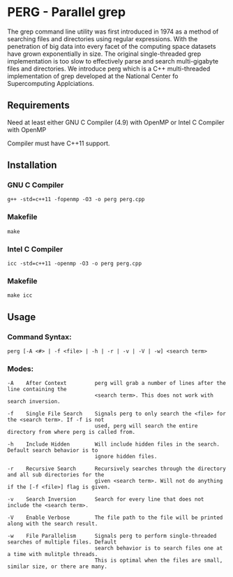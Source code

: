 # PERG - Parallel grep
The grep command line utility was first introduced in 1974 as a method of searching files and directories using regular expressions. With the penetration of big data into every facet of the computing space datasets have grown exponentially in size. The original single-threaded grep implementation is too slow to effectively parse and search multi-gigabyte files and directories. We introduce perg which is a C++ multi-threaded implementation of grep developed at the National Center fo Supercomputing Applciations.

## Requirements
Need at least either GNU C Compiler (4.9) with OpenMP or Intel C Compiler with OpenMP

Compiler must have C++11 support.

## Installation
### GNU C Compiler
    g++ -std=c++11 -fopenmp -O3 -o perg perg.cpp

### Makefile
    make
    
### Intel C Compiler
    icc -std=c++11 -openmp -O3 -o perg perg.cpp
    
### Makefile
    make icc

## Usage
### Command Syntax:
    perg [-A <#> | -f <file> | -h | -r | -v | -V | -w] <search term>

### Modes:

    -A    After Context         perg will grab a number of lines after the line containing the
                                <search term>. This does not work with search inversion.
                                
    -f    Single File Search    Signals perg to only search the <file> for the <search term>. If -f is not
                                used, perg will search the entire directory from where perg is called from.

    -h    Include Hidden        Will include hidden files in the search. Default search behavior is to
                                ignore hidden files.

    -r    Recursive Search      Recursively searches through the directory and all sub directories for the 
                                given <search term>. Will not do anything if the [-f <file>] flag is given.

    -v    Search Inversion      Search for every line that does not include the <search term>.

    -V    Enable Verbose        The file path to the file will be printed along with the search result.
    
    -w    File Parallelism      Signals perg to perform single-threaded searches of multiple files. Default
                                search behavior is to search files one at a time with mulitple threads.
                                This is optimal when the files are small, similar size, or there are many.
